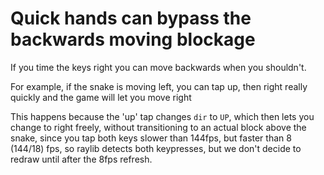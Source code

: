 # Quick hands can bypass the backwards moving blockage

If you time the keys right you can move backwards when you shouldn't.

For example, if the snake is moving left, you can tap up, then right really quickly and the game will let you move right

This happens because the 'up' tap changes `dir` to `UP`, which then lets you change to right freely, without transitioning to an actual block above the snake, since you tap both keys slower than 144fps, but faster than 8 (144/18) fps, so raylib detects both keypresses, but we don't decide to redraw until after the 8fps refresh.